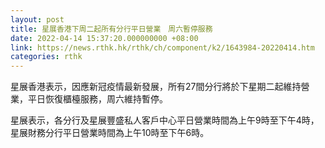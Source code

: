 ```yaml
---
layout: post
title: 星展香港下周二起所有分行平日營業　周六暫停服務
date: 2022-04-14 15:37:20.000000000 +08:00
link: https://news.rthk.hk/rthk/ch/component/k2/1643984-20220414.htm
categories: rthk
---
```


星展香港表示，因應新冠疫情最新發展，所有27間分行將於下星期二起維持營業，平日恢復櫃檯服務，周六維持暫停。

星展表示，各分行及星展豐盛私人客戶中心平日營業時間為上午9時至下午4時，星展財務分行平日營業時間為上午10時至下午6時。
